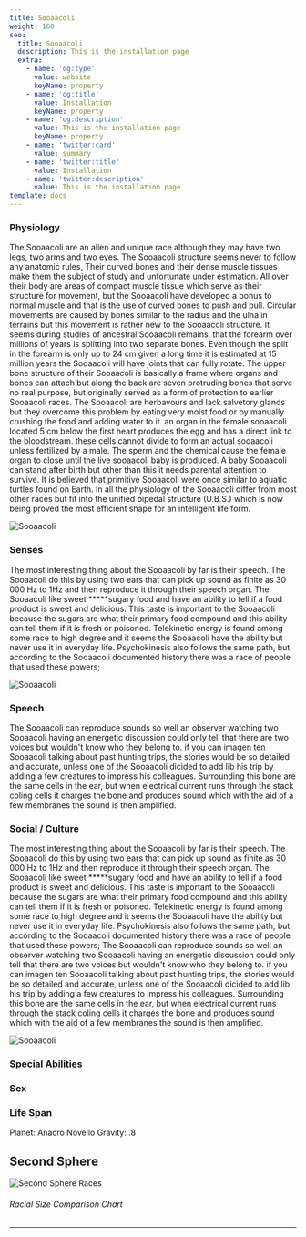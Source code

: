 ```yaml
---
title: Sooaacoli
weight: 160
seo:
  title: Sooaacoli
  description: This is the installation page
  extra:
    - name: 'og:type'
      value: website
      keyName: property
    - name: 'og:title'
      value: Installation
      keyName: property
    - name: 'og:description'
      value: This is the installation page
      keyName: property
    - name: 'twitter:card'
      value: summary
    - name: 'twitter:title'
      value: Installation
    - name: 'twitter:description'
      value: This is the installation page
template: docs
---
```


### Physiology
The Sooaacoli are an alien and unique race although they may have two legs, two arms and two eyes. The Sooaacoli structure seems never to follow any anatomic rules, Their curved bones and their dense muscle tissues make them the subject of study and unfortunate under estimation. All over their body are areas of compact muscle tissue which serve as their structure for movement, but the Sooaacoli have developed a bonus to normal muscle and that is the use of curved bones to push and pull. Circular movements are caused by bones similar to the radius and the ulna in terrains but this movement is rather new to the Sooaacoli structure. It seems during studies of ancestral Sooaacoli remains, that the forearm over millions of years is splitting into two separate bones. Even though the split in the forearm is only up to 24 cm given a long time it is estimated at 15 million years the Sooaacoli will have joints that can fully rotate. The upper bone structure of their Sooaacoli is basically a frame where organs and bones can attach but along the back are seven protruding bones that serve no real purpose, but originally served as a form of protection to earlier Sooaacoli races. The Sooaacoli are herbavours and lack salvetory glands but they overcome this problem by eating very moist food or by manually crushing the food and adding water to it. an organ in the female sooaacoli located 5 cm below the first heart produces the egg and has a direct link to the bloodstream. these cells cannot divide to form an actual sooaacoli unless fertilized by a male. The sperm and the chemical cause the female organ to close until the live sooaacoli baby is produced. A baby Sooaacoli can stand after birth but other than this it needs parental attention to survive. It is believed that primitive Sooaacoli were once similar to aquatic turtles found on Earth. In all the physiology of the Sooaacoli differ from most other races but fit into the unified bipedal structure (U.B.S.) which is now being proved the most efficient shape for an intelligent life form.

![Sooaacoli](/images/Sooaacoli_grey.jpg)</p>

### Senses
The most interesting thing about the Sooaacoli by far is their speech. The Sooaacoli do this by using two ears that can pick up sound as finite as 30 000 Hz to 1Hz and then reproduce it through their speech organ. The Sooaacoli like sweet *****sugary food and have an ability to tell if a food product is sweet and delicious. This taste is important to the Sooaacoli because the sugars are what their primary food compound and this ability can tell them if it is fresh or poisoned. Telekinetic energy is found among some race to high degree and it seems the Sooaacoli have the ability but never use it in everyday life. Psychokinesis also follows the same path, but according to the Sooaacoli documented history there was a race of people that used these powers;

![Sooaacoli](/images/Sooaacoli_bw.jpg)</p>

### Speech
The Sooaacoli can reproduce sounds so well an observer watching two Sooaacoli having an energetic discussion could only tell that there are two voices but wouldn't know who they belong to. if you can imagen ten Sooaacoli talking about past hunting trips, the stories would be so detailed and accurate, unless one of the Sooaacoli dicided to add lib his trip by adding a few creatures to impress his colleagues. Surrounding this bone are the same cells in the ear, but when electrical current runs through the stack coling cells it charges the bone and produces sound which with the aid of a few membranes the sound is then amplified.</p>

### Social / Culture
The most interesting thing about the Sooaacoli by far is their speech. The Sooaacoli do this by using two ears that can pick up sound as finite as 30 000 Hz to 1Hz and then reproduce it through their speech organ. The Sooaacoli like sweet *****sugary food and have an ability to tell if a food product is sweet and delicious. This taste is important to the Sooaacoli because the sugars are what their primary food compound and this ability can tell them if it is fresh or poisoned. Telekinetic energy is found among some race to high degree and it seems the Sooaacoli have the ability but never use it in everyday life. Psychokinesis also follows the same path, but according to the Sooaacoli documented history there was a race of people that used these powers; The Sooaacoli can reproduce sounds so well an observer watching two Sooaacoli having an energetic discussion could only tell that there are two voices but wouldn't know who they belong to. if you can imagen ten Sooaacoli talking about past hunting trips, the stories would be so detailed and accurate, unless one of the Sooaacoli dicided to add lib his trip by adding a few creatures to impress his colleagues. Surrounding this bone are the same cells in the ear, but when electrical current runs through the stack coling cells it charges the bone and produces sound which with the aid of a few membranes the sound is then amplified.

![Sooaacoli](/images/SooaacoliAnatomical.jpg)</p>

### Special Abilities

### Sex

### Life Span

Planet:
Anacro Novello
Gravity: .8

## Second Sphere
![Second Sphere Races](/images/RacesSizeChart-02small.png)</p>
###### Racial Size Comparison Chart
---
